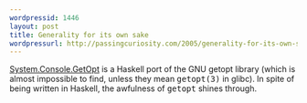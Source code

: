 ```yaml
---
wordpressid: 1446
layout: post
title: Generality for its own sake
wordpressurl: http://passingcuriosity.com/2005/generality-for-its-own-sake/
---
```

<a href="http://www.haskell.org/ghc/docs/latest/html/libraries/base/System.Console.GetOpt.html">System.Console.GetOpt</a> is a Haskell port of the GNU getopt library (which is almost impossible to find, unless they mean <span style="font-family: monospace;">getopt(3)</span> in glibc). In spite of being written in Haskell, the awfulness of <span style="font-family: monospace;">getopt</span> shines through.
